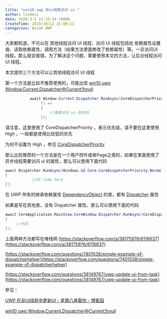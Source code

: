 ```yaml
---
title: "win10 uwp 非ui线程访问 ui "
author: lindexi
date: 2020-3-5 12:33:14 +0800
CreateTime: 2019/10/12 15:00:12
categories: Win10 UWP
---
```


大家都知道，不可以在 其他线程访问 UI 线程，访问 UI 线程包括给 依赖属性设置值、读取依赖属性、调用方法（如果方法里面修改了依赖属性）等。一旦访问UI线程，那么就会报错，为了解决这个问题，需要使用本文的方法，让后台线程访问 UI 线程。

<!--more-->


<!-- CreateTime:2019/10/12 15:00:12 -->

<!-- csdn -->

本文提供三个方法可以让其他线程访问 UI 线程

第一个方法是比较不推荐使用的，可能出现 [win10 uwp Window.Current.Dispatcher中Current为null](https://blog.lindexi.com/post/win10-uwp-Window.Current.Dispatcher%E4%B8%ADCurrent%E4%B8%BAnull.html)

```csharp
           await Window.Current.Dispatcher.RunAsync(CoreDispatcherPriority.High,
                () =>
                {
                    //需要访问 ui 的代码
                });
```

请注意，这里使用了 CoreDispatcherPriority ，表示优先级，请不要在这里使用 High ，一般都是使用比较低的优先

为何不设置为 High ，参见
[CoreDispatcherPriority](https://docs.microsoft.com/en-us/uwp/api/Windows.UI.Core.CoreDispatcherPriority)

那么比较推荐的一个方法是在一个用户控件或者Page之类的，如果在里面使用了异步线程需要访问 ui 的属性，那么可以使用下面代码

```csharp
await Dispatcher.RunAsync(Windows.UI.Core.CoreDispatcherPriority.Normal, () => 
{
            //UI code here
});
```

在 UWP 所有的继承依赖属性 [DependencyObject](https://docs.microsoft.com/en-us/uwp/api/windows.ui.xaml.dependencyobject) 的类，都有 [Dispatcher](https://docs.microsoft.com/en-us/uwp/api/windows.ui.xaml.dependencyobject.dispatcher) 属性

如果是写在其他类，没有 Dispatcher 属性，那么可以使用下面的代码

```csharp
await CoreApplication.MainView.CoreWindow.Dispatcher.RunAsync(CoreDispatcherPriority.Normal, () => 
{ 
     //代码
});
```

上面两种方法都写在堆栈网 [https://stackoverflow.com/a/38175976/6116637](https://stackoverflow.com/a/38175976/6116637)

[https://stackoverflow.com/questions/7401538/simple-example-of-dispatcherhelper](https://stackoverflow.com/questions/7401538/simple-example-of-dispatcherhelper)

[https://stackoverflow.com/questions/38149767/uwp-update-ui-from-task](https://stackoverflow.com/questions/38149767/uwp-update-ui-from-task)

参见：

[UWP 在非UI线程中更新UI - 星期八再娶你 - 博客园](https://www.cnblogs.com/hupo376787/p/11660732.html#4387513 )

[win10 uwp Window.Current.Dispatcher中Current为null](https://blog.lindexi.com/post/win10-uwp-window.current.dispatcher%E4%B8%ADcurrent%E4%B8%BAnull )

